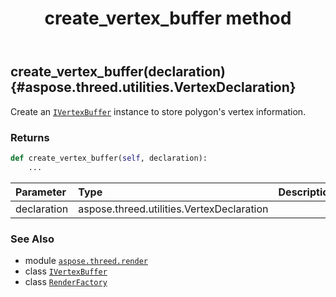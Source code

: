 ﻿---
title: create_vertex_buffer method
second_title: Aspose.3D for Python via .NET API References
description: 
type: docs
weight: 110
url: /python-net/aspose.threed.render/renderfactory/create_vertex_buffer/
is_root: false
---

## create_vertex_buffer(declaration) {#aspose.threed.utilities.VertexDeclaration}

Create an [`IVertexBuffer`](/3d/python-net/aspose.threed.render/ivertexbuffer) instance to store polygon's vertex information.


### Returns 





```python
def create_vertex_buffer(self, declaration):
    ...
```


| Parameter | Type | Description |
| :- | :- | :- |
| declaration | aspose.threed.utilities.VertexDeclaration |  |



### See Also
* module [`aspose.threed.render`](../../)
* class [`IVertexBuffer`](/3d/python-net/aspose.threed.render/ivertexbuffer)
* class [`RenderFactory`](/3d/python-net/aspose.threed.render/renderfactory)
